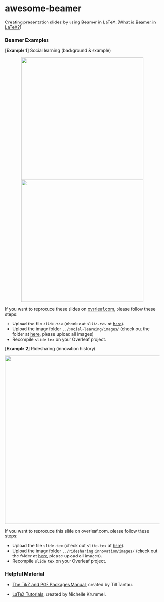 # awesome-beamer
Creating presentation slides by using Beamer in LaTeX. [[What is Beamer in LaTeX?](https://en.wikipedia.org/wiki/Beamer_(LaTeX))]

### Beamer Examples

[**Example 1**] Social learning (background & example)

<p align = "center">
<img align = "middle" src = "https://github.com/xinychen/awesome-beamer/blob/main/example/social-learning/slide1.png" width = "400" />
<img align = "middle" src = "https://github.com/xinychen/awesome-beamer/blob/main/example/social-learning/slide2.png" width = "400" />
</p>

If you want to reproduce these slides on [overleaf.com](overleaf.com), please follow these steps:

- Upload the file `slide.tex` (check out `slide.tex` at [here](https://github.com/xinychen/awesome-beamer/blob/main/example/social-learning/slide.tex)).
- Upload the image folder `../social-learning/images/` (check out the folder at [here](https://github.com/xinychen/awesome-beamer/tree/main/example/social-learning/images), please upload all images).
- Recompile `slide.tex` on your Overleaf project.

[**Example 2**] Ridesharing (innovation history)

<p align = "center">
<img align = "middle" src = "https://github.com/xinychen/awesome-beamer/blob/main/example/ridesharing-innovation/slide.png" width = "550">
</p>

If you want to reproduce this slide on [overleaf.com](overleaf.com), please follow these steps:

- Upload the file `slide.tex` (check out `slide.tex` at [here](https://github.com/xinychen/awesome-beamer/blob/main/example/ridesharing-innovation/slide.tex)).
- Upload the image folder `../ridesharing-innovation/images/` (check out the folder at [here](https://github.com/xinychen/awesome-beamer/tree/main/example/ridesharing-innovation/images), please upload all images).
- Recompile `slide.tex` on your Overleaf project.

### Helpful Material

- [The TikZ and PGF Packages Manual](https://www.bu.edu/math/files/2013/08/tikzpgfmanual.pdf), created by Till Tantau.

- [LaTeX Tutorials](https://www.michellekrummel.com/tutorials), created by Michelle Krummel.
